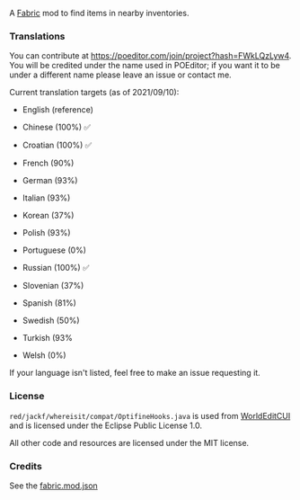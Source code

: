 A [Fabric](https://fabricmc.net/) mod to find items in nearby inventories.

### Translations

You can contribute at https://poeditor.com/join/project?hash=FWkLQzLyw4. You will be credited under the name used in POEditor; if you want it to be under a different name please leave an issue or contact me.

Current translation targets (as of 2021/09/10):

- English (reference)


- Chinese (100%)  ✅
- Croatian (100%) ✅
- French (90%)
- German (93%)
- Italian (93%)
- Korean (37%)
- Polish (93%)
- Portuguese (0%)
- Russian (100%) ✅
- Slovenian (37%)
- Spanish (81%)
- Swedish (50%)
- Turkish (93%
- Welsh (0%)

If your language isn't listed, feel free to make an issue requesting it.

### License
`red/jackf/whereisit/compat/OptifineHooks.java` is used from [WorldEditCUI](https://github.com/mikroskeem/WorldEditCUI) and is licensed under the Eclipse Public License 1.0.

All other code and resources are licensed under the MIT license.

### Credits

See the [fabric.mod.json](src/main/resources/fabric.mod.json)